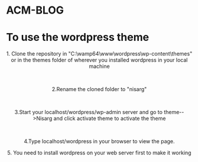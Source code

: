 # ACM-BLOG
<h1> To use the wordpress theme</h1>
<p style="text-align: center">1. Clone the repository in "C:\wamp64\www\wordpress\wp-content\themes" or in the themes folder of wherever you installed wordpress in your local machine </p>
<br>
<p style="text-align: center">2.Rename the cloned folder to "nisarg"</p>
<br>
<p style="text-align: center">3.Start your localhost/wordpress/wp-admin server and go to  theme-->Nisarg and click activate theme to activate the theme</p>
<br>
<p style="text-align: center">4.Type localhost/wordpress in your browser to view the page.</p>
<p style="text-align: center">5. You need to install wordpress on your web server first to make it working</p>
